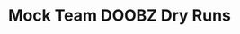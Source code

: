 ---
title: Mock Team DOOBZ Dry Runs
redirect_to: https://docs.google.com/spreadsheets/d/1BsWr4VlXXKjbRtcY1SiMx5bv27nM9A31/edit?usp=sharing&ouid=102057883340115156497&rtpof=true&sd=true
redirect_from: 
  - /MockTeamDOOBZDryRuns
  - /mockteamdoobzdryruns
---